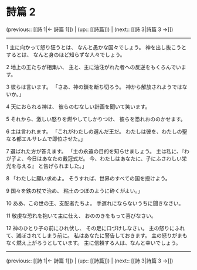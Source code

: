 # 詩篇 2

(previous:: [[詩 1|← 詩篇 1]]) | (up:: [[詩篇]]) | (next:: [[詩 3|詩篇 3 →]])

***


1 主に向かって怒り狂うとは、 なんと愚かな国々でしょう。 神を出し抜こうとするとは、 なんと身のほど知らずな人々でしょう。 

2 地上の王たちが相集い、 主と、主に油注がれた者への反逆をもくろんでいます。 

3 彼らは言います。 「さあ、神の鎖を断ち切ろう。 神から解放されようではないか。」 

4 天におられる神は、 彼らのむなしい計画を聞いて笑います。 

5 それから、激しい怒りを燃やしてしかりつけ、 彼らを恐れおののかせます。 

6 主は言われます。 「これがわたしの選んだ王だ。 わたしは彼を、わたしの聖なる都エルサレムで即位させた。」 

7 選ばれた方が答えます。 「主の永遠の目的を知らせましょう。 主は私に、『わが子よ、今日はあなたの戴冠式だ。 今、わたしはあなたに、子にふさわしい栄光を与える』 と告げられました。」 

8 「わたしに願い求めよ。 そうすれば、世界のすべての国を授けよう。 

9 国々を鉄の杖で治め、 粘土のつぼのように砕くがよい。」 

10 ああ、この世の王、支配者たちよ。 手遅れにならないうちに聞きなさい。 

11 敬虔な恐れを抱いて主に仕え、 おののきをもって喜びなさい。 

12 神のひとり子の前にひれ伏し、 その足に口づけしなさい。 主の怒りにふれて、滅ぼされてしまう前に。 私はあなたに警告しておきます。 主の怒りがまもなく燃え上がろうとしています。 主に信頼する人は、なんと幸いでしょう。

***

(previous:: [[詩 1|← 詩篇 1]]) | (up:: [[詩篇]]) | (next:: [[詩 3|詩篇 3 →]])
